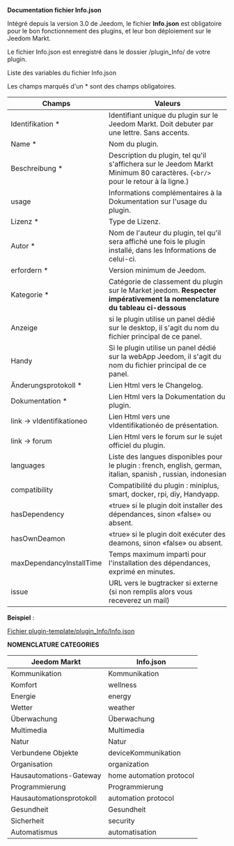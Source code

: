 **Documentation fichier Info.json**

Intégré depuis la version 3.0 de Jeedom, le fichier **Info.json** est obligatoire pour le bon fonctionnement des plugins, et leur bon déploiement sur le Jeedom Markt.

Le fichier Info.json est enregistré dans le dossier /plugin_Info/ de votre plugin.

Liste des variables du fichier Info.json

Les champs marqués d'un * sont des champs obligatoires.

Champs                   | Valeurs                                                                                                                   |
------------------------ | ------------------------------------------------------------------------------------------------------------------------- |
Identifikation *                     | Identifiant unique du plugin sur le Jeedom Markt. Doit debuter par une lettre. Sans accents.                             |
Name *                   | Nom du plugin.                                                                                                            |
Beschreibung *            | Description du plugin, tel qu'il s'affichera sur le Jeedom Markt Minimum 80 caractères. (`<br/>` pour le retour à la ligne.)                                  |                                                                                     |
usage                    | Informations complémentaires à la Dokumentation sur l'usage du plugin.                                                    |
Lizenz *                | Type de Lizenz.                                                                                                          |
Autor *                 | Nom de l'auteur du plugin, tel qu'il sera affiché une fois le plugin installé, dans les Informations de celui-ci.         |
erfordern *                | Version minimum de Jeedom.                                                                                                |
Kategorie *               | Catégorie de classement du plugin sur le Market jeedom. **Respecter impérativement la nomenclature du tableau ci-dessous** |
Anzeige                  | si le plugin utilise un panel dédié sur le desktop, il s'agit du nom du fichier principal de ce panel.                    |
Handy                   | Si le plugin utilise un panel dédié sur la webApp Jeedom, il s'agit du nom du fichier principal de ce panel.   |
Änderungsprotokoll *              | Lien Html vers le Changelog.                                                                                              |
Dokumentation *          | Lien Html vers la Dokumentation du plugin.                                                                                |
link -> vIdentifikationeo               | Lien Html vers une vIdentifikationéo de présentation.                                                                                 |
link -> forum               | Lien Html vers le forum sur le sujet officiel du plugin.                                                                  |
languages                | Liste des langues disponibles pour le plugin : french, english, german, italian, spanish , russian, indonesian            |
compatibility            | Compatibilité du plugin : miniplus, smart, docker, rpi, diy, Handyapp.                                                   |
hasDependency            | «true» si le plugin doit installer des dépendances, sinon «false» ou absent.                                              |
hasOwnDeamon             | «true» si le plugin doit exécuter des deamons, sinon «false» ou absent.                                                   |
maxDependancyInstallTime | Temps maximum imparti pour l'installation des dépendances, exprimé en minutes.                                            |
issue                    | URL vers le bugtracker si externe (si non remplis alors vous receverez un mail)

**Beispiel** :

[Fichier plugin-template/plugin_Info/Info.json](https://github.com/jeedom/plugin-template/blob/master/plugin_Info/Info.json)




**NOMENCLATURE CATEGORIES**

Jeedom Markt         | Info.json               |
--------------------- | ----------------------- |
Kommunikation         | Kommunikation           |
Komfort               | wellness                |
Energie               | energy                  |
Wetter                 | weather                 |
Überwachung            | Überwachung              |
Multimedia            | Multimedia              |
Natur                | Natur                  |
Verbundene Objekte      | deviceKommunikation     |
Organisation          | organization            |
Hausautomations-Gateway  | home automation protocol|
Programmierung         | Programmierung             |
Hausautomationsprotokoll   | automation protocol     |
Gesundheit                 | Gesundheit                  |
Sicherheit              | security                |
Automatismus           | automatisation          |


   


  


  


  

    


   




